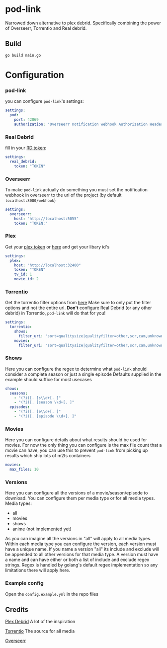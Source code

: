 # pod-link
Narrowed down alternative to plex debrid. Specifically combining the power of Overseerr, Torrentio and Real debrid.
## Build
`go build main.go`

# Configuration
### pod-link
you can configure `pod-link`'s settings:
```yml
settings:
  pod:
    port: 42069
    authorization: "Overseerr notification webhook Authorization Header"
```

### Real Debrid
fill in your [RD token](https://real-debrid.com/apitoken):
```yml
settings:
  real_debrid:
    token: "TOKEN"
```

### Overseerr
To make `pod-link` actually do something you must set the notification webhook in overseerr to the url of the project (by default `localhost:8080/webhook`)
```yml
settings:
  overseerr:
    host: "http://localhost:5055"
    token: "TOKEN:"
```

### Plex
Get your [plex token](https://github.com/SushyDev/plex-oauth) or [here](https://plex.tv/devices.xml) and get your libary id's
```yml
settings:
  plex:
    host: "http://localhost:32400"
    token: "TOKEN"
    tv_id: 1
    movie_id: 2
```

### Torrentio
Get the torrentio filter options from [here](https://torrentio.strem.fun/configure)
Make sure to only put the filter options and not the entire url.
**Don't** configure Real Debrid (or any other debrid) in Torrentio, `pod-link` will do that for you!
```yml
settings:
  torrentio:
    shows:
      filter_uri: "sort=qualitysize|qualityfilter=other,scr,cam,unknown"
    movies:
      filter_uri: "sort=qualitysize|qualityfilter=other,scr,cam,unknown"
```

### Shows
Here you can configure the regex to determine what `pod-link` should consider a complete season or just a single episode
Defaults supplied in the example should suffice for most usecases
```yml
shows:
  seasons:
    - "(?i)[. ]s\\d+[. ]"
    - "(?i)[. ]season \\d+[. ]"
  episodes:
    - "(?i)[. ]e\\d+[. ]"
    - "(?i)[. ]episode \\d+[. ]"
```

### Movies
Here you can configure details about what results should be used for movies. For now the only thing you can configure is the max file count that a movie can have, you can use this to prevent `pod-link` from picking up results which ship lots of m2ts containers
```yml
movies:
  max_files: 10
```

### Versions
Here you can configure all the versions of a movie/season/episode to download.
You can configure them per media type or for all media types.
Media types:
- all
- movies
- shows
- anime (not implemented yet)

As you can imagine all the versions in "all" will apply to all media types.
Within each media type you can configure the version, each version must have a unique name.
If you name a version "all" its include and exclude will be appended to all other versions for that media type.
A version must have a name and can have either or both a list of include and exclude regex strings.
Regex is handled by golang's default regex implementation so any limitations there will apply here.

### Example config
Open the `config.example.yml` in the repo files

## Credits
[Plex Debrid](https://github.com/itsToggle/plex_debrid/) A lot of the inspiration

[Torrentio](https://github.com/TheBeastLT/torrentio-scraper) The source for all media

[Overseerr](https://github.com/sct/overseerr)
